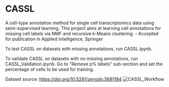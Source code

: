 # CASSL
A cell-type annotation method for single cell transcriptomics data using semi-supervised learning. This project aims at learning cell annotations for missing cell labels via NMF and recursive k-Means clustering. - Accepted for publication in Applied Intelligence, Springer

To test CASSL on datasets with missing annotations, run CASSL.ipynb. 

To validate CASSL on datasets with no missing annotations, run CASSL_Validation.ipynb. Go to "Remove p% labels" sub-section and set the percentage of cells to be used for training.

Dataset source: https://doi.org/10.5281/zenodo.5681184
![CASSL_Workflow](https://user-images.githubusercontent.com/19671806/155663400-820690d8-9d37-45ae-8ff8-803e4b4ceef1.jpg)
